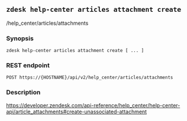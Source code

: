 ## `zdesk help-center articles attachment create`

/help_center/articles/attachments

### Synopsis

    zdesk help-center articles attachment create [ ... ]

### REST endpoint

    POST https://{HOSTNAME}/api/v2/help_center/articles/attachments

### Description

https://developer.zendesk.com/api-reference/help_center/help-center-api/article_attachments#create-unassociated-attachment

